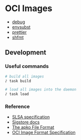 # OCI Images

- [debug](./debug)
- [envsubst](./envsubst)
- [prettier](./prettier)
- [shfmt](./shfmt)

## Development

### Useful commands

```bash
# build all images
♪ task build

# load all images into the daemon
♪ task load
```

### Reference

- [SLSA specification](https://slsa.dev)
- [Sigstore docs](https://docs.sigstore.dev)
- [The apko File Format](https://github.com/chainguard-dev/apko/blob/f9d2fa482716570642219f000fe090d3c46c67e6/docs/apko_file.md)
- [OCI Image Format Specification](https://github.com/opencontainers/image-spec/blob/6a983fd8be10f63063ce6452be099cd6e20fb36b/README.md)
